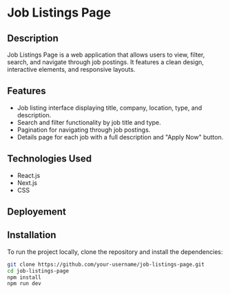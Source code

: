 # Job Listings Page

## Description
Job Listings Page is a web application that allows users to view, filter, search, and navigate through job postings. It features a clean design, interactive elements, and responsive layouts.

## Features
- Job listing interface displaying title, company, location, type, and description.
- Search and filter functionality by job title and type.
- Pagination for navigating through job postings.
- Details page for each job with a full description and "Apply Now" button.

## Technologies Used
- React.js
- Next.js
- CSS

## Deployement 



## Installation
To run the project locally, clone the repository and install the dependencies:
```bash
git clone https://github.com/your-username/job-listings-page.git
cd job-listings-page
npm install
npm run dev